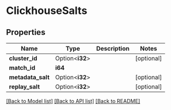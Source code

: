 # ClickhouseSalts

## Properties

Name | Type | Description | Notes
------------ | ------------- | ------------- | -------------
**cluster_id** | Option<**i32**> |  | [optional]
**match_id** | **i64** |  | 
**metadata_salt** | Option<**i32**> |  | [optional]
**replay_salt** | Option<**i32**> |  | [optional]

[[Back to Model list]](../README.md#documentation-for-models) [[Back to API list]](../README.md#documentation-for-api-endpoints) [[Back to README]](../README.md)


